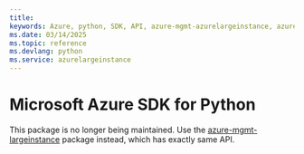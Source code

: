```yaml
---
title: 
keywords: Azure, python, SDK, API, azure-mgmt-azurelargeinstance, azurelargeinstance
ms.date: 03/14/2025
ms.topic: reference
ms.devlang: python
ms.service: azurelargeinstance
---
```

# Microsoft Azure SDK for Python

This package is no longer being maintained. Use the [azure-mgmt-largeinstance](https://pypi.org/project/azure-mgmt-largeinstance/) package instead, which has exactly same API.
